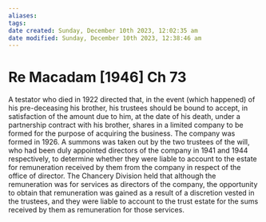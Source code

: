 ```yaml
---
aliases: 
tags: 
date created: Sunday, December 10th 2023, 12:02:35 am
date modified: Sunday, December 10th 2023, 12:38:46 am
---
```


# Re Macadam [1946] Ch 73

A testator who died in 1922 directed that, in the event (which happened) of his pre-deceasing his brother, his trustees should be bound to accept, in satisfaction of the amount due to him, at the date of his death, under a partnership contract with his brother, shares in a limited company to be formed for the purpose of acquiring the business. The company was formed in 1926. A summons was taken out by the two trustees of the will, who had been duly appointed directors of the company in 1941 and 1944 respectively, to determine whether they were liable to account to the estate for remuneration received by them from the company in respect of the office of director. The Chancery Division held that although the remuneration was for services as directors of the company, the opportunity to obtain that remuneration was gained as a result of a discretion vested in the trustees, and they were liable to account to the trust estate for the sums received by them as remuneration for those services.
